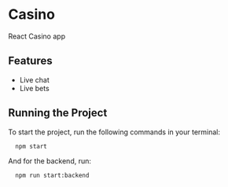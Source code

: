 
# Casino

React Casino app 

## Features

- Live chat
- Live bets
  
## Running the Project

To start the project, run the following commands in your terminal:

```bash
  npm start
```
And for the backend, run:


```bash
  npm run start:backend
```
